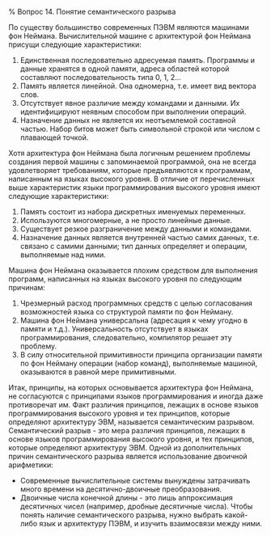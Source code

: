 ﻿% Вопрос 14. Понятие семантического разрыва

По существу большинство современных ПЭВМ являются машинами фон Неймана. Вычислительной машине с архитектурой фон Неймана присущи следующие характеристики: 
1.	Единственная последовательно адресуемая память. Программы и данные хранятся в одной памяти, адреса областей которой составляют последовательность типа 0, 1, 2... 
2.	Память является линейной. Она одномерна, т.е. имеет вид вектора слов. 
3.	Отсутствует явное различие между командами и данными. Их идентифицируют неявным способом при выполнении операций. 
4.	Назначение данных не является их неотъемлемой составной частью. Набор битов может быть символьной строкой или числом с плавающей точкой. 

Хотя архитектура фон Неймана была логичным решением проблемы создания первой машины с запоминаемой программой, она не всегда удовлетворяет требованиям, которые предъявляются к программам, написанным на языках высокого уровня. В отличие от перечисленных выше характеристик языки программирования высокого уровня имеют следующие характеристики: 
1.	Память состоит из набора дискретных именуемых переменных. 
2.	Используются многомерные, а не просто линейные данные. 
3.	Существует резкое разграничение между данными и командами. 
4.	Назначение данных является внутренней частью самих данных, т.е. связано с самими данными; тип данных определяет и операции, выполняемые над ними. 

Машина фон Неймана оказывается плохим средством для выполнения программ, написанных на языках высокого уровня по следующим причинам: 
1.	Чрезмерный расход программных средств с целью согласования возможностей языка со структурой памяти по фон Нейману. 
2.	Машина фон Неймана универсальна (адресация к чему угодно в памяти и т.д.). Универсальность отсутствует в языках программирования, следовательно, компилятор решает эту проблему. 
3.	В силу относительной примитивности принципа организации памяти по фон Нейману операции (набор команд), выполняемые машиной, оказываются в равной мере примитивными. 

Итак, принципы, на которых основывается архитектура фон Неймана, не согласуются с принципами языков программирования и иногда даже противоречат им. 
Факт различия принципов, лежащих в основе языков программирования высокого уровня и тех принципов, которые определяют архитектуру ЭВМ, называется семантическим разрывом. 
Семантический разрыв - это мера различия принципов, лежащих в основе языков программирования высокого уровня, и тех принципов, которые определяют архитектуру ЭВМ. 
Одной из дополнительных причин семантического разрыва является использование двоичной арифметики: 
*  Современные вычислительные системы вынуждены затрачивать много времени на десятично-двоичные преобразования. 
*  Двоичные числа конечной длины - это лишь аппроксимация десятичных чисел (например, дробные десятичные числа).
Чтобы понять наличие семантического разрыва, нужно выбрать какой-либо язык и архитектуру ПЭВМ, и изучить взаимосвязи между ними. 
